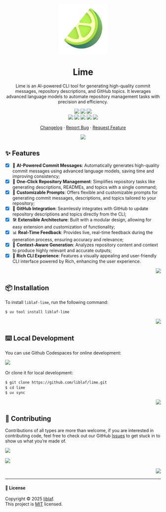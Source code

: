 <div align="center"><a name="readme-top"></a>

<img height="160" src="https://raw.githubusercontent.com/microsoft/fluentui-emoji/main/assets/Lime/3D/lime_3d.png" />

<h1>Lime</h1>

Lime is an AI-powered CLI tool for generating high-quality commit messages, repository descriptions, and GitHub topics. It leverages advanced language models to automate repository management tasks with precision and efficiency.

[![][pypi-version-shield]][pypi-project-link]
[![][pypi-download-shield]][pypi-project-link]
[![][pypi-python-version-shield]][pypi-project-link] <br />
[![][github-contributors-shield]][github-contributors-link]
[![][github-forks-shield]][github-forks-link]
[![][github-stars-shield]][github-stars-link]
[![][github-issues-shield]][github-issues-link]
[![][github-license-shield]][github-license-link]

[Changelog](./CHANGELOG.md) · [Report Bug][github-issues-link] · [Request Feature][github-issues-link]

![](https://raw.githubusercontent.com/andreasbm/readme/master/assets/lines/rainbow.png)

</div>

[github-contributors-link]: https://github.com/liblaf/lime/graphs/contributors
[github-contributors-shield]: https://img.shields.io/github/contributors/liblaf/lime
[github-forks-link]: https://github.com/liblaf/lime/forks
[github-forks-shield]: https://img.shields.io/github/forks/liblaf/lime
[github-issues-link]: https://github.com/liblaf/lime/issues
[github-issues-shield]: https://img.shields.io/github/issues/liblaf/lime
[github-license-link]: https://github.com/liblaf/lime/blob/main/LICENSE
[github-license-shield]: https://img.shields.io/github/license/liblaf/lime
[github-stars-link]: https://github.com/liblaf/lime/stargazers
[github-stars-shield]: https://img.shields.io/github/stars/liblaf/lime
[pypi-download-shield]: https://img.shields.io/pypi/dm/liblaf-lime?logo=PyPI&logoColor=3775A9
[pypi-project-link]: https://pypi.org/project/liblaf-lime/
[pypi-python-version-shield]: https://img.shields.io/pypi/pyversions/liblaf-lime?logo=Python&logoColor=3776AB&label=Python
[pypi-version-shield]: https://img.shields.io/pypi/v/liblaf-lime?logo=PyPI&logoColor=3775A9&label=PyPI

## ✨ Features

- [x] 🤖 **AI-Powered Commit Messages**: Automatically generates high-quality commit messages using advanced language models, saving time and improving consistency;
- [x] 🚀 **One-Click Repository Management**: Simplifies repository tasks like generating descriptions, READMEs, and topics with a single command;
- [x] 📝 **Customizable Prompts**: Offers flexible and customizable prompts for generating commit messages, descriptions, and topics tailored to your repository;
- [x] 🔗 **GitHub Integration**: Seamlessly integrates with GitHub to update repository descriptions and topics directly from the CLI;
- [x] 🛠️ **Extensible Architecture**: Built with a modular design, allowing for easy extension and customization of functionality;
- [x] 📊 **Real-Time Feedback**: Provides live, real-time feedback during the generation process, ensuring accuracy and relevance;
- [x] 🧠 **Context-Aware Generation**: Analyzes repository content and context to produce highly relevant and accurate outputs;
- [x] 🎨 **Rich CLI Experience**: Features a visually appealing and user-friendly CLI interface powered by Rich, enhancing the user experience.

<div align="right">

[![][back-to-top]](#readme-top)

</div>

[back-to-top]: https://img.shields.io/badge/-BACK_TO_TOP-black?style=flat-square

## 📦 Installation

To install `liblaf-lime`, run the following command:

```bash
$ uv tool install liblaf-lime
```

<div align="right">

[![][back-to-top]](#readme-top)

</div>

[bun-shield]: https://img.shields.io/badge/-speedup%20with%20bun-black?logo=bun&style=for-the-badge
[bun-link]: https://bun.sh
[back-to-top]: https://img.shields.io/badge/-BACK_TO_TOP-black?style=flat-square

## ⌨️ Local Development

You can use Github Codespaces for online development:

[![][github-codespace-shield]][github-codespace-link]

Or clone it for local development:

```bash
$ git clone https://github.com/liblaf/lime.git
$ cd lime
$ uv sync
```

<div align="right">

[![][back-to-top]](#readme-top)

</div>

[github-codespace-shield]: https://github.com/codespaces/badge.svg
[github-codespace-link]: https://codespaces.new/liblaf/lime
[back-to-top]: https://img.shields.io/badge/-BACK_TO_TOP-black?style=flat-square

## 🤝 Contributing

Contributions of all types are more than welcome, if you are interested in contributing code, feel free to check out our GitHub [Issues][github-issues-link] to get stuck in to show us what you’re made of.

[![][pr-welcome-shield]][pr-welcome-link]

[![][github-contrib-shield]][github-contrib-link]

<div align="right">

[![][back-to-top]](#readme-top)

</div>

[github-issues-link]: https://github.com/liblaf/lime/issues
[pr-welcome-shield]: https://img.shields.io/badge/%F0%9F%A4%AF%20PR%20WELCOME-%E2%86%92-ffcb47?labelColor=black&style=for-the-badge
[pr-welcome-link]: https://github.com/liblaf/lime/pulls
[github-contrib-shield]: https://contrib.rocks/image?repo=liblaf%2Flime
[github-contrib-link]: https://github.com/liblaf/lime/graphs/contributors
[back-to-top]: https://img.shields.io/badge/-BACK_TO_TOP-black?style=flat-square

---

#### 📝 License

Copyright © 2025 [liblaf][profile-link]. <br />
This project is [MIT](./LICENSE) licensed.

[profile-link]: https://github.com/liblaf
